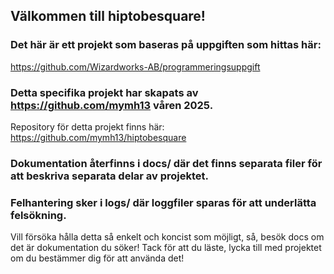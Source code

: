 ## Välkommen till hiptobesquare!

### Det här är ett projekt som baseras på uppgiften som hittas här:  
https://github.com/Wizardworks-AB/programmeringsuppgift  
  
### Detta specifika projekt har skapats av https://github.com/mymh13  våren 2025.
Repository för detta projekt finns här: https://github.com/mymh13/hiptobesquare  

### Dokumentation återfinns i docs/ där det finns separata filer för att beskriva separata delar av projektet. 

### Felhantering sker i logs/ där loggfiler sparas för att underlätta felsökning.

Vill försöka hålla detta så enkelt och koncist som möjligt, så, besök docs om det är dokumentation du söker!
Tack för att du läste, lycka till med projektet om du bestämmer dig för att använda det!  
```